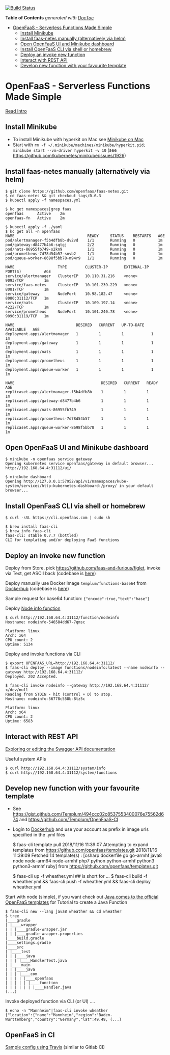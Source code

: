 [![Build Status](https://travis-ci.org/tillkuhn/yummy-aws.svg?branch=master)](https://travis-ci.org/tillkuhn/openfaas-cheatsheet)

<!-- START doctoc generated TOC please keep comment here to allow auto update -->
<!-- DON'T EDIT THIS SECTION, INSTEAD RE-RUN doctoc TO UPDATE -->
**Table of Contents**  *generated with [DocToc](https://github.com/thlorenz/doctoc)*

- [OpenFaaS - Serverless Functions Made Simple](#openfaas---serverless-functions-made-simple)
  - [Install Minikube](#install-minikube)
  - [Install faas-netes manually (alternatively via helm)](#install-faas-netes-manually-alternatively-via-helm)
  - [Open OpenFaaS UI and Minikube dashboard](#open-openfaas-ui-and-minikube-dashboard)
  - [Install OpenFaaS CLI via shell or homebrew](#install-openfaas-cli-via-shell-or-homebrew)
  - [Deploy an invoke new function](#deploy-an-invoke-new-function)
  - [Interact with REST API](#interact-with-rest-api)
  - [Develop new function with your favourite template](#develop-new-function-with-your-favourite-template)

<!-- END doctoc generated TOC please keep comment here to allow auto update -->

# OpenFaaS - Serverless Functions Made Simple

[Read Intro](https://docs.openfaas.com/)

## Install Minikube

* To install Minikube with hyperkit on Mac see [Minikube on Mac](https://blog.arkey.fr/2018/06/18/minikube-with-hyperkit/)
* Start with `rm -f ~/.minikube/machines/minikube/hyperkit.pid; minikube start --vm-driver hyperkit -v 10` (see https://github.com/kubernetes/minikube/issues/1926)

## Install faas-netes manually (alternatively via helm)

    $ git clone https://github.com/openfaas/faas-netes.git
    $ cd faas-netes && git checkout tags/0.6.3
    $ kubectl apply -f namespaces.yml
    
    $ kc get namespaces|grep faas
    openfaas      Active    2m
    openfaas-fn   Active    2m    

    $ kubectl apply -f ./yaml
    $ kc get all -n openfaas
    NAME                                READY     STATUS    RESTARTS   AGE
    pod/alertmanager-f5b4dfb8b-dv2vd    1/1       Running   0          1m
    pod/gateway-d8477b4b6-sqtgj         2/2       Running   0          1m
    pod/nats-86955fb749-s2kn9           1/1       Running   0          1m
    pod/prometheus-7d78d54b57-snvb2     1/1       Running   0          1m
    pod/queue-worker-8698f5bb78-m94r9   1/1       Running   0          1m

    NAME                   TYPE        CLUSTER-IP       EXTERNAL-IP   PORT(S)          AGE
    service/alertmanager   ClusterIP   10.110.31.216    <none>        9093/TCP         1m
    service/faas-netes     ClusterIP   10.101.239.229   <none>        8081/TCP         1m
    service/gateway        NodePort    10.98.182.47     <none>        8080:31112/TCP   1m
    service/nats           ClusterIP   10.109.197.14    <none>        4222/TCP         1m
    service/prometheus     NodePort    10.101.240.78    <none>        9090:31119/TCP   1m

    NAME                           DESIRED   CURRENT   UP-TO-DATE   AVAILABLE   AGE
    deployment.apps/alertmanager   1         1         1            1           1m
    deployment.apps/gateway        1         1         1            1           1m
    deployment.apps/nats           1         1         1            1           1m
    deployment.apps/prometheus     1         1         1            1           1m
    deployment.apps/queue-worker   1         1         1            1           1m

    NAME                                      DESIRED   CURRENT   READY     AGE
    replicaset.apps/alertmanager-f5b4dfb8b    1         1         1         1m
    replicaset.apps/gateway-d8477b4b6         1         1         1         1m
    replicaset.apps/nats-86955fb749           1         1         1         1m
    replicaset.apps/prometheus-7d78d54b57     1         1         1         1m
    replicaset.apps/queue-worker-8698f5bb78   1         1         1         1m    

## Open OpenFaaS UI and Minikube dashboard

    $ minikube -n openfaas service gateway
    Opening kubernetes service openfaas/gateway in default browser...
    http://192.168.64.4:31112/ui/

    $ minikube dashboard
    Opening http://127.0.0.1:57952/api/v1/namespaces/kube-system/services/http:kubernetes-dashboard:/proxy/ in your default browser...    

 ## Install OpenFaaS CLI via shell or homebrew

    $ curl -sSL https://cli.openfaas.com | sudo sh
    
    $ brew install faas-cli
    $ brew info faas-cli
    faas-cli: stable 0.7.7 (bottled)
    CLI for templating and/or deploying FaaS functions    

 ## Deploy an invoke new function

Deploy from Store, pick https://github.com/faas-and-furious/figlet, invoke via Text, get ASCII back (codebase is [here](https://github.com/faas-and-furious/figlet)) 

Deploy manually use Docker Image `templum/functions-base64` from  [Dockerhub](https://hub.docker.com/r/templum/functions-base64/) (codebase is [here](https://github.com/Templum/OpenFaaS-CI))

Sample request for base64 function: `{"encode":true,"text":"hase"}`

Deploy [Node info function ](https://github.com/openfaas/faas/tree/master/sample-functions/NodeInfo)

    $ curl http://192.168.64.4:31112/function/nodeinfo
    Hostname: nodeinfo-546584dd67-7qmsc

    Platform: linux
    Arch: x64
    CPU count: 2
    Uptime: 5134

Deploy and invoke functions via CLI   

    $ export OPENFAAS_URL=http://192.168.64.4:31112/
    $ faas-cli deploy --image functions/nodeinfo:latest --name nodeinfo --gateway http://192.168.64.4:31112/
    Deployed. 202 Accepted.

    $ faas-cli invoke nodeinfo --gateway http://192.168.64.4:31112/ </dev/null
    Reading from STDIN - hit (Control + D) to stop.
    Hostname: nodeinfo-56778c558b-8tz5c

    Platform: linux
    Arch: x64
    CPU count: 2
    Uptime: 6583

## Interact with REST API

[Exploring or editing the Swagger API documentation](https://github.com/openfaas/faas/tree/master/api-docs)

Useful system APIs

    $ curl http://192.168.64.4:31112/system/info
    $ curl http://192.168.64.4:31112/system/functions

## Develop new function with your favourite template

* See  https://gist.github.com/Templum/494ccc02c8537553400076e75562d674 and https://github.com/Templum/OpenFaaS-CI
* Login to [Dockerhub](https://hub.docker.com/) and use your account as prefix in image urls specified  in the <function>.yml files


    $ faas-cli template pull
    2018/11/16 11:39:07 Attempting to expand templates from https://github.com/openfaas/templates.git
    2018/11/16 11:39:09 Fetched 14 template(s) : [csharp dockerfile go go-armhf java8 node node-arm64 node-armhf php7 python python-armhf python3 python3-armhf ruby] from https://github.com/openfaas/templates.git
    

    $ faas-cli up -f wheather.yml     ## is short for ...
    $ faas-cli build -f wheather.yml && faas-cli push -f wheather.yml && faas-cli deploy wheather.yml
    
Start with node (simple), if you want check out [Java comes to the official OpenFaaS templates](https://blog.alexellis.io/java-comes-to-openfaas/) for Tutorial to create a Java Function  

    $ faas-cli new --lang java8 wheather && cd wheather
    $ tree
    |____gradle
    | |____wrapper
    | | |____gradle-wrapper.jar
    | | |____gradle-wrapper.properties
    |____build.gradle
    |____settings.gradle
    |____src
    | |____test
    | | |____java
    | | | |____HandlerTest.java
    | |____main
    | | |____java
    | | | |____com
    | | | | |____openfaas
    | | | | | |____function
    | | | | | | |____Handler.java
    (...)
    
Invoke deployed function via CLI (or UI) ....
    
    $ echo -n "Mannheim"|faas-cli invoke wheather
    {"location":{"name":"Mannheim","region":"Baden-Wurttemberg","country":"Germany","lat":49.49, (...)
    
## OpenFaaS in CI

[Sample config using Travis](https://github.com/Templum/OpenFaaS-CI/blob/master/.travis.yml) (similar to Gitlab CI)   
